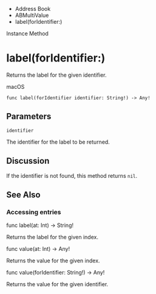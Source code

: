 

- Address Book
- ABMultiValue
-  label(forIdentifier:) 

Instance Method

# label(forIdentifier:)

Returns the label for the given identifier.

macOS

``` source
func label(forIdentifier identifier: String!) -> Any!
```

## Parameters 

`identifier`  

The identifier for the label to be returned.

## Discussion

If the identifier is not found, this method returns `nil`.

## See Also

### Accessing entries

func label(at: Int) -> String!

Returns the label for the given index.

func value(at: Int) -> Any!

Returns the value for the given index.

func value(forIdentifier: String!) -> Any!

Returns the value for the given identifier.

